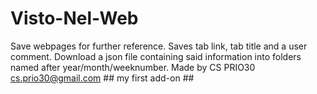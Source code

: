 # Visto-Nel-Web
Save webpages for further reference. Saves tab link, tab title and a user comment. Download a json file containing said information into folders named after year/month/weeknumber. Made by CS PRIO30 cs.prio30@gmail.com ## my first add-on ##
